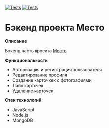 [![Tests](../../actions/workflows/tests-13-sprint.yml/badge.svg)](../../actions/workflows/tests-13-sprint.yml) [![Tests](../../actions/workflows/tests-14-sprint.yml/badge.svg)](../../actions/workflows/tests-14-sprint.yml)
# Бэкенд проекта Место

**Описание**

Бэкенд часть проекта [Место](https://github.com/PolinaAndreyanova/react-mesto-auth)

**Функциональность**
* Авторизация и регистрация пользователя
* Редактирование профиля
* Создание карточкек с фотографиями
* Лайк карточек
* Удаление карточек

**Стек технологий**
* JavaScript
* Node.js
* MongoDB
